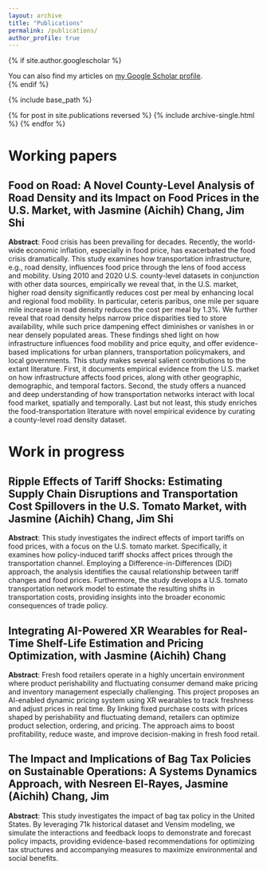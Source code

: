 ```yaml
---
layout: archive
title: "Publications"
permalink: /publications/
author_profile: true
---
```


{% if site.author.googlescholar %}
  <div class="wordwrap">You can also find my articles on <a href="{{site.author.googlescholar}}">my Google Scholar profile</a>.</div>
{% endif %}

{% include base_path %}

{% for post in site.publications reversed %}
  {% include archive-single.html %}
{% endfor %}

# Working papers
## Food on Road: A Novel County-Level Analysis of Road Density and its Impact on Food Prices in the U.S. Market, with Jasmine (Aichih) Chang, Jim Shi
**Abstract**: Food crisis has been prevailing for decades. Recently, the world-wide economic inflation, especially in food price, has exacerbated the food crisis dramatically. This study examines how transportation infrastructure, e.g., road density, influences food price through the lens of food access and mobility. Using 2010 and 2020 U.S. county-level datasets in conjunction with other data sources, empirically we reveal that, in the U.S. market, higher road density significantly reduces cost per meal by enhancing local and regional food mobility. In particular, ceteris paribus, one mile per square mile increase in road density reduces the cost per meal by 1.3%. We further reveal that road density helps narrow price disparities tied to store availability, while such price dampening effect diminishes or vanishes in or near densely populated areas. These findings shed light on how infrastructure influences food mobility and price equity, and offer evidence-based implications for urban planners, transportation policymakers, and local governments. This study makes several salient contributions to the extant literature. First, it documents empirical evidence from the U.S. market on how infrastructure affects food prices, along with other geographic, demographic, and temporal factors. Second, the study offers a nuanced and deep understanding of how transportation networks interact with local food market, spatially and temporally. Last but not least, this study enriches the food-transportation literature with novel empirical evidence by curating a county-level road density dataset.

# Work in progress
## Ripple Effects of Tariff Shocks: Estimating Supply Chain Disruptions and Transportation Cost Spillovers in the U.S. Tomato Market, with Jasmine (Aichih) Chang, Jim Shi
**Abstract**: This study investigates the indirect effects of import tariffs on food prices, with a focus on the U.S. tomato market. Specifically, it examines how policy-induced tariff shocks affect prices through the transportation channel. Employing a Difference-in-Differences (DiD) approach, the analysis identifies the causal relationship between tariff changes and food prices. Furthermore, the study develops a U.S. tomato transportation network model to estimate the resulting shifts in transportation costs, providing insights into the broader economic consequences of trade policy.

## Integrating AI-Powered XR Wearables for Real-Time Shelf-Life Estimation and Pricing Optimization, with Jasmine (Aichih) Chang
**Abstract**: Fresh food retailers operate in a highly uncertain environment where product perishability and fluctuating consumer demand make pricing and inventory management especially challenging. This project proposes an AI-enabled dynamic pricing system using XR wearables to track freshness and adjust prices in real time. By linking fixed purchase costs with prices shaped by perishability and fluctuating demand, retailers can optimize product selection, ordering, and pricing. The approach aims to boost profitability, reduce waste, and improve decision-making in fresh food retail.

## The Impact and Implications of Bag Tax Policies on Sustainable Operations: A Systems Dynamics Approach, with Nesreen El-Rayes, Jasmine (Aichih) Chang, Jim 
**Abstract**: This study investigates the impact of bag tax policy in the United States. By leveraging 71k historical dataset and Vensim modeling, we simulate the interactions and feedback loops to demonstrate and forecast policy impacts, providing evidence-based recommendations for optimizing tax structures and accompanying measures to maximize environmental and social benefits.